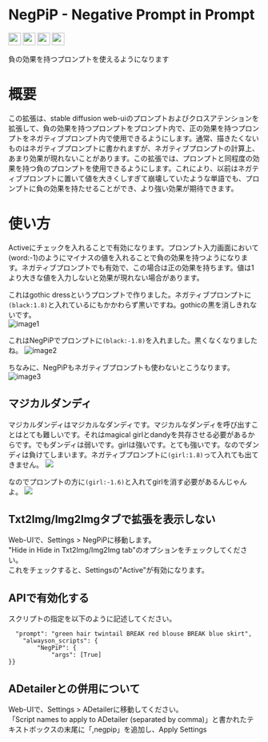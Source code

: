 # NegPiP - Negative Prompt in Prompt
[<img src="https://img.shields.io/badge/lang-Egnlish-blue.svg?style=plastic" height="25" />](README.md)
[<img src="https://img.shields.io/badge/言語-日本語-green.svg?style=plastic" height="25" />](README_jp.md)
[<img src="https://img.shields.io/badge/语言-中文-red.svg?style=plastic" height="25" />](README_cn.md)
[<img src="https://img.shields.io/badge/Support-%E2%99%A5-magenta.svg?logo=github&style=plastic" height="25" />](https://github.com/sponsors/hako-mikan)


負の効果を持つプロンプトを使えるようになります  

# 概要
この拡張は、stable diffusion web-uiのプロンプトおよびクロスアテンションを拡張して、負の効果を持つプロンプトをプロンプト内で、正の効果を持つプロンプトをネガティブプロンプト内で使用できるようにします。通常、描きたくないものはネガティブプロンプトに書かれますが、ネガティブプロンプトの計算上、あまり効果が現れないことがあります。この拡張では、プロンプトと同程度の効果を持つ負のプロンプトを使用できるようにします。これにより、以前はネガティブプロンプトに置いて値を大きくしすぎて崩壊していたような単語でも、プロンプトに負の効果を持たせることができ、より強い効果が期待できます。

# 使い方
Activeにチェックを入れることで有効になります。プロンプト入力画面において (word:-1)のようにマイナスの値を入れることで負の効果を持つようになります。ネガティブプロンプトでも有効で、この場合は正の効果を持ちます。値は1より大きな値を入力しないと効果が現れない場合があります。

これはgothic dressというプロンプトで作りました。ネガティブプロンプトに`(black:1.8)`と入れているにもかかわらず黒いですね。gothicの黒を消しきれないです。  
![image1](https://github.com/hako-mikan/sd-webui-negpip/blob/imgs/sample.jpg)

これはNegPiPでプロンプトに`(black:-1.8)`を入れました。黒くなくなりましたね。
![image2](https://github.com/hako-mikan/sd-webui-negpip/blob/imgs/sample2.jpg)

ちなみに、NegPiPもネガティブプロンプトも使わないとこうなります。
![image3](https://github.com/hako-mikan/sd-webui-negpip/blob/imgs/sample3.jpg)

## マジカルダンディ
マジカルダンディはマジカルなダンディです。マジカルなダンディを呼び出すことはとても難しいです。それはmagical girlとdandyを共存させる必要があるからです。でもダンディは弱いです。girlは強いです。とても強いです。なのでダンディは負けてしまいます。ネガティブプロンプトに`(girl:1.8)`って入れても出てきません。
![](https://github.com/hako-mikan/sd-webui-negpip/blob/imgs/sample4.jpg)

なのでプロンプトの方に`(girl:-1.6)`と入れてgirlを消す必要があるんじゃんよ。
![](https://github.com/hako-mikan/sd-webui-negpip/blob/imgs/sample5.jpg)

## Txt2Img/Img2Imgタブで拡張を表示しない
Web-UIで、Settings > NegPiPに移動します。  
"Hide in Hide in Txt2Img/Img2Img tab"のオプションをチェックしてください。  
これをチェックすると、Settingsの"Active"が有効になります。

## APIで有効化する
スクリプトの指定を以下のように記述してください。

```
  "prompt": "green hair twintail BREAK red blouse BREAK blue skirt",
	"alwayson_scripts": {
		"NegPiP": {
			"args": [True]
}}
```

## ADetailerとの併用について
Web-UIで、Settings > ADetailerに移動してください。  
「Script names to apply to ADetailer (separated by comma)」と書かれたテキストボックスの末尾に「,negpip」を追加し、Apply Settings  



